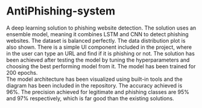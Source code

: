 # AntiPhishing-system
A deep learning solution to phishing website detection. The solution uses an ensemble model, meaning it combines LSTM and CNN to detect phishing websites. 
The dataset is balanced perfectly. The data distribution plot is also shown. 
There is a simple UI component included in the project, where in the user can type an URL and find if it is phishing or not. 
The solution has been achieved after testing the model by tuning the hyperparameters and choosing the best performing model from it. The model has been trained for 200 epochs.  
The model architecture has been visualized using built-in tools and the diagram has been included in the repository.
The accuracy achieved is 96%.
The precision achieved for legitimate and phishing classes are 95% and 97% respectively, which is far good than the existing solutions.
